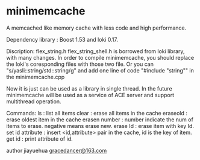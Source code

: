 minimemcache
============

A memcached like memory cache with less code and high performance.

Dependency library  : Boost 1.53 and loki 0.17.

Discription:
flex_string.h flex_string_shell.h is borrowed from loki library, with many changes. In order to compile minimemcache, you should replace the loki's coresponding files with those two file. Or you can "s/yasli::string/std::string/g" and add one line of code "#include "string""  in the minimemcache.cpp

Now it is just can be used as a library in single thread. In the future minimemcache will be used as a service of ACE server and support multithread operation.

Commands:
	ls               : list all items
	clear            : erase all items in the cache
	eraseold         : erase oldest item in the cache
	erasen number    : number indicate the num of items to erase. negative means erase new.
	erase  Id        : erase item with key Id.
	set id attribute : insert <id,attribute> pair in the cache, id is the key of item.
	get    id        : print attribute of id.

author jiayuehua gracedancer@163.com

